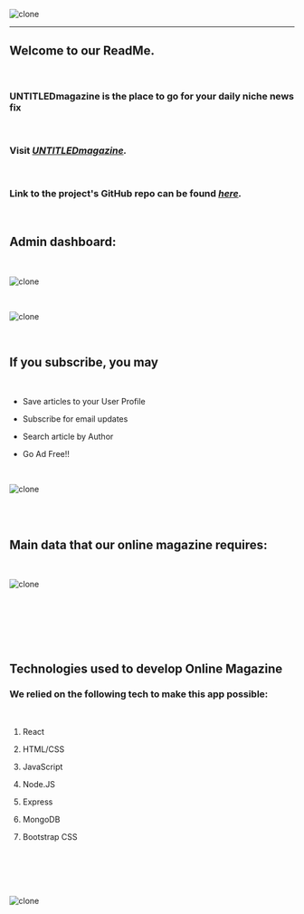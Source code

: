 ![clone](https://imgur.com/kTtQx4X.png)


_____________________________________________________________________________________


<!-- ![clone](https://imgur.com/2wai22O.png) -->


## Welcome to our ReadMe. 

<br>

### UNTITLEDmagazine is the place to go for your daily niche news fix

<br>

### Visit <em><a href="https://untitled-magazine.herokuapp.com/">UNTITLEDmagazine</a>.</em> 


<br>

### Link to the project's GitHub repo can be found <em><a href="https://github.com/tatyanakarlen/Untitled-Magazine">here</a>.</em>

<br>

## Admin dashboard:

<br>

![clone](https://imgur.com/04Xrz9t.png)

<br>

![clone](https://imgur.com/LjiQqaF.png)

<br>

## If you subscribe, you may

<br>

- Save articles to your User Profile

- Subscribe for email updates

- Search article by Author

- Go Ad Free!!

<br>

![clone](https://imgur.com/UaPgSwC.png)

<br>
<br>

## Main data that our online magazine requires:

<br>

![clone](https://imgur.com/KH95owh.png)

<br>
<br>
<br>

<!-- ## We then went on to create the ERD to visualize the relationships between our data: -->

<br>

<!-- ![clone](https://imgur.com/kDv6PyL.png) -->

<br>
<!-- ![clone](https://imgur.com/VryyRAS.png) -->

## Technologies used to develop Online Magazine

### We relied on the following tech to make this app possible:
<br>

1. React

2. HTML/CSS

3. JavaScript

4. Node.JS

5. Express

6. MongoDB

7. Bootstrap CSS

<br>
<br>
<br>
<br>


![clone](https://imgur.com/9k1V3D2.png)
